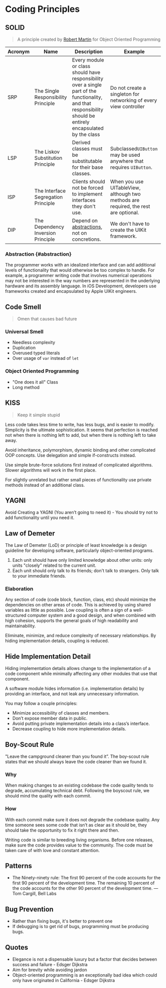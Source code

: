 # Coding Principles

## SOLID
> A principle created by [Robert Martin] for Object Oriented Programming

[Robert Martin]: https://en.wikipedia.org/wiki/Robert_Cecil_Martin

| Acronym | Name | Description | Example |
| --- | --- | --- | --- |
| SRP	| The Single Responsibility Principle | Every module or class should have responsibility over a single part of the functionality, and that responsibility should be entirely encapsulated by the class  | Do not create a singleton for networking of every view controller |
| LSP	| The Liskov Substitution Principle | Derived classes must be substitutable for their base classes. | Subclassed`UIButton` may be used anywhere that requires `UIButton`. |
| ISP	| The Interface Segregation Principle | Clients should not be forced to implement interfaces they don't use. | When you use UITableView, although two methods are required, the rest are optional. |
| DIP	| The Dependency Inversion Principle | Depend on [abstractions](Content/others/software_engineering/coding_principles.md#abstraction), not on concretions. | We don't have to create the UIKit framework. |

### Abstraction {#abstraction}
The programmer works with an idealized interface and can add additional levels of functionality that would otherwise be too complex to handle. For example, a programmer writing code that involves numerical operations may not be interested in the way numbers are represented in the underlying hardware and its assembly language. In iOS Development, developers use frameworks created and encapsulated by Apple UIKit engineers.

## Code Smell
> Omen that causes bad future

### Universal Smell
- Needless complexity
- Duplication
- Overused typed literals
- Over usage of `var` instead of `let`

### Object Oriented Programming
 - "One does it all" Class
 - Long method

## KISS
> Keep it simple stupid

Less code takes less time to write, has less bugs, and is easier to modify. Simplicity is the ultimate sophistication. It seems that perfection is reached not when there is nothing left to add, but when there is nothing left to take away.

Avoid inheritance, polymorphism, dynamic binding and other complicated OOP concepts. Use delegation and simple if-constructs instead.

Use simple brute-force solutions first instead of complicated algorithms. Slower algorithms will work in the first place.

For slightly unrelated but rather small pieces of functionality use private methods instead of an additional class.


## YAGNI
Avoid Creating a YAGNI (You aren’t going to need it) - You should try not to add functionality until you need it.

## Law of Demeter
The Law of Demeter (LoD) or principle of least knowledge is a design guideline for developing software, particularly object-oriented programs.
 1. Each unit should have only limited knowledge about other units: only units "closely" related to the current unit.
 2. Each unit should only talk to its friends; don't talk to strangers. Only talk to your immediate friends.

### Elaboration
Any section of code (code block, function, class, etc) should minimize the dependencies on other areas of code. This is achieved by using shared variables as little as possible. Low coupling is often a sign of a well-structured computer system and a good design, and when combined with high cohesion, supports the general goals of high readability and maintainability.

Eliminate, minimize, and reduce complexity of necessary relationships.
By hiding implementation details, coupling is reduced.



## Hide Implementation Detail
Hiding implementation details allows change to the implementation of a code component while minimally affecting any other modules that use that component.

A software module hides information (i.e. implementation details) by providing an interface, and not leak any unnecessary information.

You may follow a couple principles:
  - Minimize accessibility of classes and members.
  - Don’t expose member data in public.
  - Avoid putting private implementation details into a class’s interface.
- Decrease coupling to hide more implementation details.


## Boy-Scout Rule
"Leave the campground cleaner than you found it”. The boy-scout rule states that we should always leave the code cleaner than we found it.

### Why
When making changes to an existing codebase the code quality tends to degrade, accumulating technical debt. Following the boyscout rule, we should mind the quality with each commit.

### How
With each commit make sure it does not degrade the codebase quality.
Any time someone sees some code that isn’t as clear as it should be, they should take the opportunity to fix it right there and then.

Writing code is similar to breeding living organisms. Before one releases, make sure the code provides value to the community. The code must be taken care of with love and constant attention.


## Patterns
 - The Ninety-ninety rule: The first 90 percent of the code accounts for the first 90 percent of the development time. The remaining 10 percent of the code accounts for the other 90 percent of the development time. — Tom Cargill, Bell Labs


## Bug Prevention
 - Rather than fixing bugs, it's better to prevent one
 - If debugging is to get rid of bugs, programming must be producing bugs.


## Quotes  
 - Elegance is not a dispensable luxury but a factor that decides between success and failure - Edsger Dijkstra
 - Aim for brevity while avoiding jardon
 - Object-oriented programming is an exceptionally bad idea which could only have originated in California - Edsger Dijkstra
